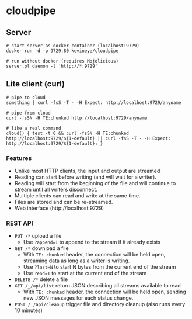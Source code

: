 # cloudpipe

## Server

    # start server as docker container (localhost:9729)
    docker run -d -p 9729:80 kevineye/cloudpipe
    
    # run without docker (requires Mojolicious)
    server.pl daemon -l 'http://*:9729'

## Lite client (curl)

    # pipe to cloud
    something | curl -fsS -T - -H Expect: http://localhost:9729/anyname
    
    # pipe from cloud
    curl -fsSN -H TE:chunked http://localhost:9729/anyname

    # like a real command
    cloud() { test -t 0 && curl -fsSN -H TE:chunked http://localhost:9729/${1-default} || curl -fsS -T - -H Expect: http://localhost:9729/${1-default}; }


### Features

 - Unlike most HTTP clients, the input and output are streamed
 - Reading can start before writing (and will wait for a writer).
 - Reading will start from the beginning of the file and will continue to stream until all writers disconnect.
 - Multiple clients can read and write at the same time.
 - Files are stored and can be re-streamed.
 - Web interface (http://localhost:9729)

### REST API

 - `PUT /*` upload a file
   - Use `?append=1` to append to the stream if it already exists
 - `GET /*` download a file
   - With `TE: chunked` header, the connection will be held open, streaming data as long as a writer is writing.
   - Use `?last=N` to start N bytes from the current end of the stream
   - Use `?end=1` to start at the current end of the stream
 - `DELETE /*` delete a file
 - `GET /_/api/list` return JSON describing all streams available to read
   - With `TE: chunked` header, the connection will be held open, sending new JSON messages for each status change.
 - `POST /_/api/cleanup` trigger file and directory cleanup (also runs every 10 minutes)
